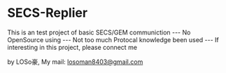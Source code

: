 # SECS-Replier
 This is an test project of basic SECS/GEM communiction
 --- No OpenSource using
 --- Not too much Protocal knowledge been used
 --- If interesting in this project, please connect me
 
 by LOSo豪,
 My mail: losoman8403@gmail.com
